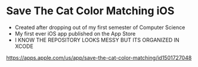 # Save The Cat Color Matching iOS

* Created after dropping out of my first semester of Computer Science
* My first ever iOS app published on the App Store
* I KNOW THE REPOSITORY LOOKS MESSY BUT ITS ORGANIZED IN XCODE

https://apps.apple.com/us/app/save-the-cat-color-matching/id1501727048
